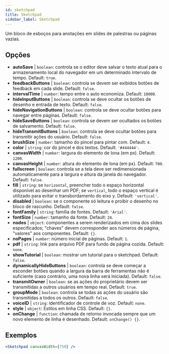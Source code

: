 ```yaml
---
id: sketchpad 
title: Sketchpad
sidebar_label: Sketchpad
---
```


Um bloco de esboços para anotações em slides de palestras ou páginas vazias.

## Opções

* __autoSave__ | `boolean`: controla se o editor deve salvar o texto atual para o armazenamento local do navegador em um determinado intervalo de tempo. Default: `true`.
* __feedbackButtons__ | `boolean`: controla se devem ser exibidos botões de feedback em cada slide. Default: `false`.
* __intervalTime__ | `number`: tempo entre o auto economiza. Default: `10000`.
* __hideInputButtons__ | `boolean`: controla se deve ocultar os botões de desenho e entrada de texto. Default: `false`.
* __hideNavigationButtons__ | `boolean`: controla se deve ocultar botões para navegar entre páginas. Default: `false`.
* __hideSaveButtons__ | `boolean`: controla se devem ser ocultados os botões de salvamento. Default: `false`.
* __hideTransmitButtons__ | `boolean`: controla se deve ocultar botões para transmitir ações do usuário. Default: `false`.
* __brushSize__ | `number`: tamanho do pincel para pintar com. Default: `4`.
* __color__ | `string`: cor do pincel e dos textos. Default: `'#444444'`.
* __canvasWidth__ | `number`: largura do elemento de lona (em px). Default: `1200`.
* __canvasHeight__ | `number`: altura do elemento de lona (em px). Default: `700`.
* __fullscreen__ | `boolean`: controla se a tela deve ser redimensionada automaticamente para a largura e altura da janela do navegador. Default: `false`.
* __fill__ | `string`: se `horizontal`, preencher todo o espaço horizontal disponível ao desenhar um PDF; se `vertical`, todo o espaço vertical é utilizado para evitar o transbordamento do eixo y. Default: `'vertical'`.
* __disabled__ | `boolean`: se o componente só leitura e proibir o desenho no bloco de rascunho. Default: `false`.
* __fontFamily__ | `string`: família de fontes. Default: `'Arial'`.
* __fontSize__ | `number`: tamanho da fonte. Default: `24`.
* __nodes__ | `object`: componentes a serem renderizados em cima dos slides especificados; "chaves" devem corresponder aos números de página, "valores" aos componentes. Default: `{}`.
* __noPages__ | `number`: número inicial de páginas. Default: `1`.
* __pdf__ | `string`: link para arquivo PDF para fundo de página cozida. Default: `none`.
* __showTutorial__ | `boolean`: mostrar um tutorial para o sketchpad. Default: `false`.
* __dynamicallyHideButtons__ | `boolean`: controla se deve começar a esconder botões quando a largura da barra de ferramentas não é suficiente (caso contrário, uma nova linha será iniciada). Default: `false`.
* __transmitOwner__ | `boolean`: se as ações do proprietário devem ser transmitidas a outros usuários em tempo real. Default: `true`.
* __groupMode__ | `boolean`: controla se todas as ações do usuário são transmitidas a todos os outros. Default: `false`.
* __voiceID__ | `string`: identificador de controle de voz. Default: `none`.
* __style__ | `object`: Estilos em linha CSS. Default: `{}`.
* __onChange__ | `function`: chamada de retorno invocada sempre que um novo elemento de linha é desenhado. Default: `onChange() {}`.


## Exemplos

```jsx live
<Sketchpad canvasWidth={750} />
```

